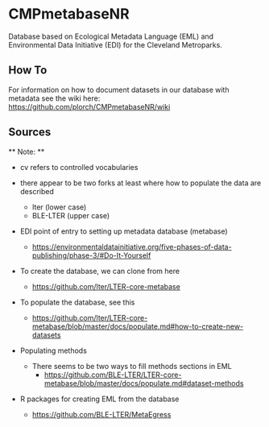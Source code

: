 # CMPmetabaseNR
Database based on Ecological Metadata Language (EML) and Environmental Data Initiative (EDI) for the Cleveland Metroparks.

## How To
For information on how to document datasets in our database with metadata see the wiki here: 
https://github.com/plorch/CMPmetabaseNR/wiki

## Sources

** Note: ** 
* cv refers to controlled vocabularies
* there appear to be two forks at least where how to populate the data are described
  * lter (lower case)
  * BLE-LTER (upper case)

* EDI point of entry to setting up metadata database (metabase)
  * https://environmentaldatainitiative.org/five-phases-of-data-publishing/phase-3/#Do-It-Yourself
* To create the database, we can clone from here
  * https://github.com/lter/LTER-core-metabase
* To populate the database, see this
  * https://github.com/lter/LTER-core-metabase/blob/master/docs/populate.md#how-to-create-new-datasets
* Populating methods
  * There seems to be two ways to fill methods sections in EML
    * https://github.com/BLE-LTER/LTER-core-metabase/blob/master/docs/populate.md#dataset-methods
* R packages for creating EML from the database
  * https://github.com/BLE-LTER/MetaEgress
